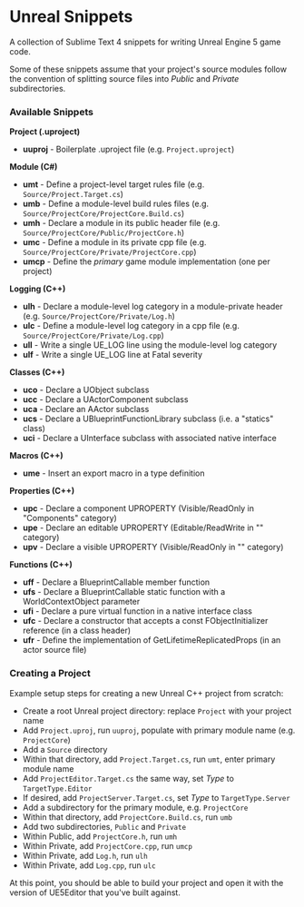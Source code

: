 # Unreal Snippets

A collection of Sublime Text 4 snippets for writing Unreal Engine 5 game code.

Some of these snippets assume that your project's source modules follow the convention of splitting source files into _Public_ and _Private_ subdirectories.

### Available Snippets

**Project (.uproject)**

- **uuproj** - Boilerplate .uproject file (e.g. `Project.uproject`)

**Module (C#)**

- **umt** - Define a project-level target rules file (e.g. `Source/Project.Target.cs`)
- **umb** - Define a module-level build rules files (e.g. `Source/ProjectCore/ProjectCore.Build.cs`)
- **umh** - Declare a module in its public header file (e.g. `Source/ProjectCore/Public/ProjectCore.h`)
- **umc** - Define a module in its private cpp file (e.g. `Source/ProjectCore/Private/ProjectCore.cpp`)
- **umcp** - Define the _primary_ game module implementation (one per project)

**Logging (C++)**

- **ulh** - Declare a module-level log category in a module-private header (e.g. `Source/ProjectCore/Private/Log.h`)
- **ulc** - Define a module-level log category in a cpp file (e.g. `Source/ProjectCore/Private/Log.cpp`)
- **ull** - Write a single UE_LOG line using the module-level log category
- **ulf** - Write a single UE_LOG line at Fatal severity

**Classes (C++)**

- **uco** - Declare a UObject subclass
- **ucc** - Declare a UActorComponent subclass
- **uca** - Declare an AActor subclass
- **ucs** - Declare a UBlueprintFunctionLibrary subclass (i.e. a "statics" class)
- **uci** - Declare a UInterface subclass with associated native interface

**Macros (C++)**

- **ume** - Insert an export macro in a type definition

**Properties (C++)**

- **upc** - Declare a component UPROPERTY (Visible/ReadOnly in "Components" category)
- **upe** - Declare an editable UPROPERTY (Editable/ReadWrite in "<ModuleName>" category)
- **upv** - Declare a visible UPROPERTY (Visible/ReadOnly in "<ModuleName>" category)

**Functions (C++)**

- **uff** - Declare a BlueprintCallable member function
- **ufs** - Declare a BlueprintCallable static function with a WorldContextObject parameter
- **ufi** - Declare a pure virtual function in a native interface class
- **ufc** - Declare a constructor that accepts a const FObjectInitializer reference (in a class header)
- **ufr** - Define the implementation of GetLifetimeReplicatedProps (in an actor source file)

### Creating a Project

Example setup steps for creating a new Unreal C++ project from scratch:

- Create a root Unreal project directory: replace `Project` with your project name
- Add `Project.uproj`, run `uuproj`, populate with primary module name (e.g. `ProjectCore`)
- Add a `Source` directory
- Within that directory, add `Project.Target.cs`, run `umt`, enter primary module name
- Add `ProjectEditor.Target.cs` the same way, set _Type_ to `TargetType.Editor`
- If desired, add `ProjectServer.Target.cs`, set _Type_ to `TargetType.Server`
- Add a subdirectory for the primary module, e.g. `ProjectCore`
- Within that directory, add `ProjectCore.Build.cs`, run `umb`
- Add two subdirectories, `Public` and `Private`
- Within Public, add `ProjectCore.h`, run `umh`
- Within Private, add `ProjectCore.cpp`, run `umcp`
- Within Private, add `Log.h`, run `ulh`
- Within Private, add `Log.cpp`, run `ulc`

At this point, you should be able to build your project and open it with the version of UE5Editor that you've built against.
